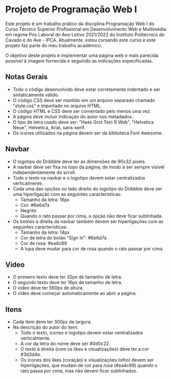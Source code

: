 # Projeto de Programação Web I

Este projeto é um trabalho prático da disciplina Programação Web I do Curso Técnico Superior Profissional em Desenvolvimento Web e Multimédia em regime Pós Laboral do Ano Letivo 2021/2022 do Instituto Politécnico do Cavado e do Ave - IPCA. Atualmente, estou cursando este curso e este projeto faz parte do meu trabalho acadêmico.

O objetivo deste projeto é implementar uma página web o mais parecida possível à imagem fornecida e seguindo as indicações especificadas.

## Notas Gerais

- Todo o código desenvolvido deve estar corretamente indentado e ser sintaticamente válido.
- O código CSS deve ser mantido em um arquivo separado chamado "style.css" e importado no arquivo HTML.
- O código HTML e CSS deve ser comentado pelo menos uma vez.
- A página deve incluir indicação do autor nos metadados.
- O tipo de letra usado deve ser: "Haas Grot Text R Web", "Helvetica Neue", Helvetica, Arial, sans-serif.
- Os ícones utilizados na página devem ser da biblioteca Font Awesome.

## Navbar

- O logotipo do Dribbble deve ter as dimensões de 90x32 pixels.
- A navbar deve ser fixa no topo da página, de modo a ser sempre visível independentemente do scroll.
- Todo o texto na navbar e o logotipo devem estar centralizados verticalmente.
- Cada uma das opções no lado direito do logotipo do Dribbble deve ser uma hiperligação com as seguintes características:
  - Tamanho da letra: 16px
  - Cor: #6e6d7a
  - Negrito
  - Quando o rato passar por cima, a opção não deve ficar sublinhada.
- Os botões à direita da navbar também devem ser hiperligações com as seguintes características:
  - Tamanho da letra: 14px
  - Cor de letra do botão "Sign In": #6e6d7a
  - Cor de rosa: #ea4c89
  - A lupa deve mudar para cor de rosa quando o rato passar por cima.

## Vídeo

- O primeiro texto deve ter 32px de tamanho de letra.
- O segundo texto deve ter 16px de tamanho de letra.
- O vídeo deve ter 560px de altura.
- O vídeo deve começar automaticamente ao abrir a página.

## Itens

- Cada item deve ter 300px de largura.
- Na descrição do autor do item:
  - Todo o texto, ícones e logotipo devem estar centralizados verticalmente.
  - A cor da letra do nome deve ser #0d0c22.
  - O texto à direita (com os likes e visualizações) deve ter a cor #3d3d4e.
  - Os ícones dos likes (coração) e visualizações (olho) devem ser hiperligações, que mudam de cor para rosa (#ea4c89) quando o rato passa por cima, mas não devem ficar sublinhados.
